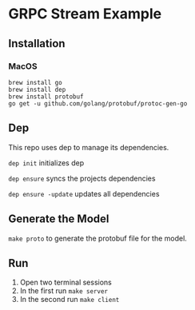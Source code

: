 # GRPC Stream Example

## Installation
### MacOS
```
brew install go
brew install dep
brew install protobuf
go get -u github.com/golang/protobuf/protoc-gen-go
```

## Dep
This repo uses dep to manage its dependencies.

`dep init` initializes dep

`dep ensure` syncs the projects dependencies

`dep ensure -update` updates all dependencies

## Generate the Model
`make proto` to generate the protobuf file for the model.

## Run
1. Open two terminal sessions
2. In the first run `make server`
3. In the second run `make client`